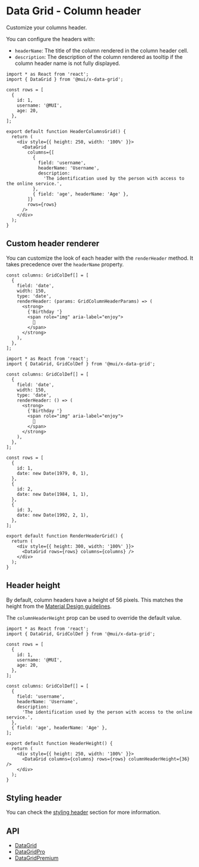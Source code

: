 # Data Grid - Column header

Customize your columns header.

You can configure the headers with:

- `headerName`: The title of the column rendered in the column header cell.
- `description`: The description of the column rendered as tooltip if the column header name is not fully displayed.

```tsx
import * as React from 'react';
import { DataGrid } from '@mui/x-data-grid';

const rows = [
  {
    id: 1,
    username: '@MUI',
    age: 20,
  },
];

export default function HeaderColumnsGrid() {
  return (
    <div style={{ height: 250, width: '100%' }}>
      <DataGrid
        columns={[
          {
            field: 'username',
            headerName: 'Username',
            description:
              'The identification used by the person with access to the online service.',
          },
          { field: 'age', headerName: 'Age' },
        ]}
        rows={rows}
      />
    </div>
  );
}

```

## Custom header renderer

You can customize the look of each header with the `renderHeader` method.
It takes precedence over the `headerName` property.

```tsx
const columns: GridColDef[] = [
  {
    field: 'date',
    width: 150,
    type: 'date',
    renderHeader: (params: GridColumnHeaderParams) => (
      <strong>
        {'Birthday '}
        <span role="img" aria-label="enjoy">
          🎂
        </span>
      </strong>
    ),
  },
];
```

```tsx
import * as React from 'react';
import { DataGrid, GridColDef } from '@mui/x-data-grid';

const columns: GridColDef[] = [
  {
    field: 'date',
    width: 150,
    type: 'date',
    renderHeader: () => (
      <strong>
        {'Birthday '}
        <span role="img" aria-label="enjoy">
          🎂
        </span>
      </strong>
    ),
  },
];

const rows = [
  {
    id: 1,
    date: new Date(1979, 0, 1),
  },
  {
    id: 2,
    date: new Date(1984, 1, 1),
  },
  {
    id: 3,
    date: new Date(1992, 2, 1),
  },
];

export default function RenderHeaderGrid() {
  return (
    <div style={{ height: 300, width: '100%' }}>
      <DataGrid rows={rows} columns={columns} />
    </div>
  );
}

```

## Header height

By default, column headers have a height of 56 pixels. This matches the height from the [Material Design guidelines](https://m2.material.io/components/data-tables).

The `columnHeaderHeight` prop can be used to override the default value.

```tsx
import * as React from 'react';
import { DataGrid, GridColDef } from '@mui/x-data-grid';

const rows = [
  {
    id: 1,
    username: '@MUI',
    age: 20,
  },
];

const columns: GridColDef[] = [
  {
    field: 'username',
    headerName: 'Username',
    description:
      'The identification used by the person with access to the online service.',
  },
  { field: 'age', headerName: 'Age' },
];

export default function HeaderHeight() {
  return (
    <div style={{ height: 250, width: '100%' }}>
      <DataGrid columns={columns} rows={rows} columnHeaderHeight={36} />
    </div>
  );
}

```

## Styling header

You can check the [styling header](/x/react-data-grid/style/#styling-column-headers) section for more information.

## API

- [DataGrid](/x/api/data-grid/data-grid/)
- [DataGridPro](/x/api/data-grid/data-grid-pro/)
- [DataGridPremium](/x/api/data-grid/data-grid-premium/)
